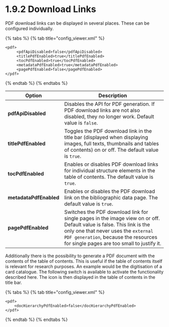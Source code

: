 # 1.9.2 Download Links

PDF download links can be displayed in several places. These can be configured individually.

{% tabs %}
{% tab title="config_viewer.xml" %}
```markup
<pdf>
     <pdfApiDisabled>false</pdfApiDisabled>
     <titlePdfEnabled>true</titlePdfEnabled>
     <tocPdfEnabled>true</tocPdfEnabled>
     <metadataPdfEnabled>true</metadataPdfEnabled>
     <pagePdfEnabled>false</pagePdfEnabled>
</pdf>
```
{% endtab %}
{% endtabs %}

| **Option**             | Description                                                                                                                                                                                                                                       |
| ---------------------- | ------------------------------------------------------------------------------------------------------------------------------------------------------------------------------------------------------------------------------------------------- |
| **pdfApiDisabled**     | Disables the API for PDF generation. If PDF download links are not also disabled, they no longer work. Default value is `false`.                                                                                                                  |
| **titlePdfEnabled**    | Toggles the PDF download link in the title bar (displayed when displaying images, full texts, thumbnails and tables of contents) on or off. The default value is `true`.                                                                          |
| **tocPdfEnabled**      | Enables or disables PDF download links for individual structure elements in the table of contents. The default value is `true`.                                                                                                                   |
| **metadataPdfEnabled** | Enables or disables the PDF download link on the bibliographic data page. The default value is `true`.                                                                                                                                            |
| **pagePdfEnabled**     | Switches the PDF download link for single pages in the image view on or off. Default value is false. This link is the only one that never uses the `external PDF generation`, because the resources for single pages are too small to justify it. |

Additionally there is the possibility to generate a PDF document with the contents of the table of contents. This is useful if the table of contents itself is relevant for research purposes. An example would be the digitisation of a card catalogue. The following switch is available to activate the functionality described here. The icon is then displayed in the table of contents in the title bar.

{% tabs %}
{% tab title="config_viewer.xml" %}
```markup
<pdf>
    <docHierarchyPdfEnabled>false</docHierarchyPdfEnabled>
</pdf>
```
{% endtab %}
{% endtabs %}
